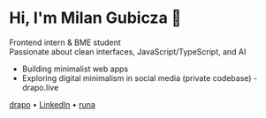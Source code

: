 # Hi, I'm Milan Gubicza 👋

Frontend intern & BME student  
Passionate about clean interfaces, JavaScript/TypeScript, and AI

- Building minimalist web apps
- Exploring digital minimalism in social media (private codebase) - drapo.live

[drapo](https://drapo.live) • [LinkedIn](https://www.linkedin.com/in/gubiczam) • [runa](https://github.com/gubiczam/runa)
